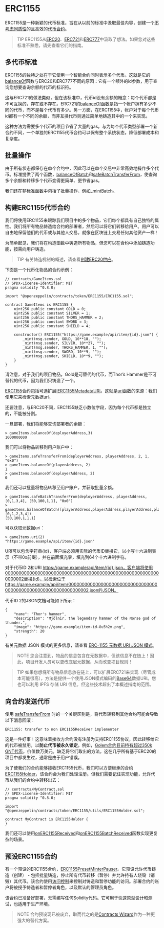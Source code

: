 # ERC1155
ERC1155是一种新颖的代币标准，旨在从以前的标准中汲取最佳内容，创建一个[不考虑同质性](./Tokens.md#不同类型的代币)的且高效的[代币合约](./Tokens.md#但首先让我们先了解一下代币合约的基础知识)。

> TIP
ERC1155从[ERC20](./ERC20/ERC20.md)、[ERC721](./ERC721.md)和[ERC777](./ERC777.md)中汲取了想法。如果您对这些标准不熟悉，请先查看它们的指南。

## 多代币标准
ERC1155的独特之处在于它使用一个智能合约同时表示多个代币。这就是它的[balanceOf](../API/ERC1155.md#balanceofaddress-account-uint256-id-→-uint256)函数与ERC20和ERC777不同的原因：它有一个额外的id参数，用于查询您想要查询余额的代币的标识符。

这与ERC721的做法类似，但在该标准中，代币id没有余额的概念：每个代币都是不可互换的，存在或不存在。ERC721的[balanceOf](../API/ERC721.md#balanceofaddress-owner-→-uint256-balance)函数是指一个帐户拥有多少不同的代币，而不是每个代币有多少。另一方面，在ERC1155中，帐户对于每个代币id都有一个不同的余额，而非互换代币则通过简单地铸造其中的一个来实现。

这种方法为需要多个代币的项目节省了大量的gas。与为每个代币类型部署一个新合约不同，一个单独的ERC1155代币合约可以保有整个系统状态，降低部署成本和复杂度。

## 批量操作
由于所有状态都保存在单个合约中，因此可以在单个交易中非常高效地操作多个代币。标准提供了两个函数，[balanceOfBatch](../API/ERC1155.md#balanceofbatchaddress-accounts-uint256-ids-→-uint256)和[safeBatchTransferFrom](../API/ERC1155.md#safebatchtransferfromaddress-from-address-to-uint256-ids-uint256-amounts-bytes-data)，使查询多个余额和转移多个代币变得更简单、更节省gas。

我们还在非标准函数中包括了批量操作，例如[_mintBatch](../API/ERC1155.md#_mintbatchaddress-to-uint256-ids-uint256-amounts-bytes-data)。

## 构建ERC1155代币合约
我们将使用ERC1155来跟踪我们项目中的多个物品，它们每个都具有自己独特的属性。我们将所有物品铸造给合约的部署者，然后可以将它们转移给用户。用户可以自由地保留他们的代币或与其他人交易，就像在区块链上交易任何其他资产一样！

为简单起见，我们将在构造函数中铸造所有物品，但您可以在合约中添加铸造功能，按需向用户铸造。

> TIP
有关铸造机制的概述，请查看[创建ERC20供应](./ERC20/ERC20.md)。

下面是一个代币化物品的合约示例：
```
// contracts/GameItems.sol
// SPDX-License-Identifier: MIT
pragma solidity ^0.8.0;

import "@openzeppelin/contracts/token/ERC1155/ERC1155.sol";

contract GameItems is ERC1155 {
    uint256 public constant GOLD = 0;
    uint256 public constant SILVER = 1;
    uint256 public constant THORS_HAMMER = 2;
    uint256 public constant SWORD = 3;
    uint256 public constant SHIELD = 4;

    constructor() ERC1155("https://game.example/api/item/{id}.json") {
        _mint(msg.sender, GOLD, 10**18, "");
        _mint(msg.sender, SILVER, 10**27, "");
        _mint(msg.sender, THORS_HAMMER, 1, "");
        _mint(msg.sender, SWORD, 10**9, "");
        _mint(msg.sender, SHIELD, 10**9, "");
    }
}
```

请注意，对于我们的项目物品，Gold是可替代的代币，而Thor’s Hammer是不可替代的代币，因为我们只铸造了一个。

[ERC1155](../API/ERC1155.md#erc1155)合约包括可选扩展[IERC1155MetadataURI](../API/ERC1155.md#ierc1155metadatauri)。这就是[uri](../API/ERC1155.md#uriuint256-id-→-string)函数的来源：我们使用它来检索元数据uri。

还要注意，与ERC20不同，ERC1155缺乏小数位字段，因为每个代币都是独立的，不能被分割。

一旦部署，我们将能够查询部署者的余额：
```
> gameItems.balanceOf(deployerAddress,3)
1000000000
```

我们可以将物品转移到用户账户中：
```
> gameItems.safeTransferFrom(deployerAddress, playerAddress, 2, 1, "0x0")
> gameItems.balanceOf(playerAddress, 2)
1
> gameItems.balanceOf(deployerAddress, 2)
0
```

我们还可以批量将物品转移至用户账户，并获取批量余额。
```
> gameItems.safeBatchTransferFrom(deployerAddress, playerAddress, [0,1,3,4], [50,100,1,1], "0x0")
> gameItems.balanceOfBatch([playerAddress,playerAddress,playerAddress,playerAddress,playerAddress], [0,1,2,3,4])
[50,100,1,1,1]
```

可以获取元数据uri：
```
> gameItems.uri(2)
"https://game.example/api/item/{id}.json"
```

URI可以包含字符串{id}，客户端必须用实际的代币ID替换它，以小写十六进制表示（不带0x前缀），并在前面填充零，填充到64个十六进制字符。

对于代币ID 2和URI https://game.example/api/item/{id}.json，客户端将使用0000000000000000000000000000000000000000000000000000000000000002替换{id}，以检索位于https://game.example/api/item/0000000000000000000000000000000000000000000000000000000000000002.json的JSON。

代币ID 2的JSON文档可能如下所示：
```
{
    "name": "Thor's hammer",
    "description": "Mjölnir, the legendary hammer of the Norse god of thunder.",
    "image": "https://game.example/item-id-8u5h2m.png",
    "strength": 20
}
```

有关元数据 JSON 模式的更多信息，请查看 [ERC-1155 元数据 URI JSON 模式](https://github.com/ethereum/EIPs/blob/master/EIPS/eip-1155.md#erc-1155-metadata-uri-json-schema)。

> NOTE
您会注意到，物品的信息包含在元数据中，但该信息不在链上！因此，项目开发人员可以更改底层元数据，从而改变项目规则！

> TIP
如果您想将所有物品信息放在链上，可以扩展ERC721来实现（尽管成本可能很高），方法是提供一个使用JSON模式编码的[Base64](../Utilities.md#base64)数据URI。您也可以利用 IPFS 存储 URI 信息，但这些技术超出了本概述指南的范围。

## 向合约发送代币
使用 [safeTransferFrom](../API/ERC1155.md#safetransferfromaddress-from-address-to-uint256-id-uint256-amount-bytes-data) 时的一个关键区别是，将代币转移到其他合约可能会导致以下消息回滚：
```
ERC1155: transfer to non ERC1155Receiver implementer
```

这是一件好事！这意味着接收方合约没有注册为支持ERC1155协议，因此转移给它的代币被禁用，以**防止代币被永久锁定**。例如，[Golem合约目前持有超过350k GNT代币](https://etherscan.io/token/0xa74476443119A942dE498590Fe1f2454d7D4aC0d?a=0xa74476443119A942dE498590Fe1f2454d7D4aC0d)，价值数万美元，缺乏将它们取出的方法。这在几乎所有基于ERC20的项目中都发生过，通常是由于用户错误。

为了使我们的合约能够接收ERC1155代币，我们可以方便继承的合约[ERC1155Holder](../API/ERC1155.md#erc1155holder)，该合约会为我们处理注册。但我们需要记住实现功能，允许代币从我们的合约中转移出去：
```
// contracts/MyContract.sol
// SPDX-License-Identifier: MIT
pragma solidity ^0.8.0;

import "@openzeppelin/contracts/token/ERC1155/utils/ERC1155Holder.sol";

contract MyContract is ERC1155Holder {
}
```

我们还可以使用[onERC1155Received](../API/ERC1155.md#onerc1155receivedaddress-operator-address-from-uint256-id-uint256-value-bytes-data-→-bytes4)和[onERC1155BatchReceived](../API/ERC1155.md#onerc1155batchreceivedaddress-operator-address-from-uint256-ids-uint256-values-bytes-data-→-bytes4)函数实现更复杂的场景。

## 预设ERC1155合约
有一个预设的ERC1155合约，[ERC1155PresetMinterPauser](https://github.com/OpenZeppelin/openzeppelin-contracts/blob/release-v4.7/contracts/token/ERC1155/presets/ERC1155PresetMinterPauser.sol)。它预设允许代币铸造（创建） - 包括批量铸造，停止所有代币转移（暂停）并允许持有人烧毁（销毁）其代币。该合约使用[访问控制](../Access-Control.md)来控制对铸造和暂停功能的访问。部署合约的账户将被授予铸造者和暂停者角色，以及默认的管理员角色。

该合约已准备好部署，无需编写任何Solidity代码。它可用于快速原型设计和测试，也适用于生产环境。

> NOTE
合约预设现已被废弃，取而代之的是[Contracts Wizard](https://wizard.openzeppelin.com/)作为一种更强大的替代方案。